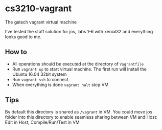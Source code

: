 # cs3210-vagrant
The gatech vagrant virtual machine

I've tested the staff solution for jos, labs 1-6 with xenial32 and
everything looks good to me.  

## How to
+ All operations should be executed at the directory of `Vagrantfile`
+ Run `vagrant up` to start virtual machine. The first run will install the Ubuntu 16.04 32bit system
+ Run `vagrant ssh` to connect
+ When everything is done `vagrant halt` stop VM

## Tips
By default this directory is shared as `/vagrant` in VM. You could move jos folder into this
directory to enable seamless sharing between VM and Host: Edit in Host, Compile/Run/Test in VM
